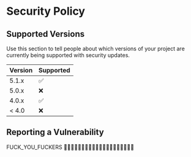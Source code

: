 # Security Policy

## Supported Versions

Use this section to tell people about which versions of your project are
currently being supported with security updates.

| Version | Supported          |
| ------- | ------------------ |
| 5.1.x   | :white_check_mark: |
| 5.0.x   | :x:                |
| 4.0.x   | :white_check_mark: |
| < 4.0   | :x:                |

## Reporting a Vulnerability

  FUCK_YOU_FUCKERS
 🖕🏿🖕🏿🖕🏿🖕🏿🖕🏿🖕🏿🖕🏿🖕🏿🖕🏿🖕🏿
